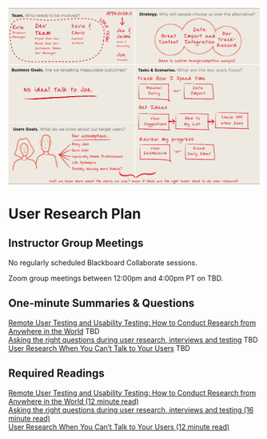 ![User Research Notes](assets/images/9203760174_499895dece_k.jpeg ':class=banner-image')

# User Research Plan

## Instructor Group Meetings
No regularly scheduled Blackboard Collaborate sessions.

Zoom group meetings between 12:00pm and 4:00pm PT on TBD.

## One-minute Summaries & Questions
[Remote User Testing and Usability Testing: How to Conduct Research from Anywhere in the World](#) <span class='badge'> TBD</span>  
[Asking the right questions during user research, interviews and testing](#) <span class='badge'> TBD</span>  
[User Research When You Can’t Talk to Your Users](#) <span class='badge'> TBD</span>  

## Required Readings  
[Remote User Testing and Usability Testing: How to Conduct Research from Anywhere in the World (12 minute read)](https://www.userinterviews.com/blog/remote-usability-testing-and-user-testing)  
[Asking the right questions during user research, interviews and testing (16 minute read)](https://uxdesign.cc/asking-the-right-questions-on-user-research-interviews-and-testing-427261742a67)  
[User Research When You Can’t Talk to Your Users (12 minute read)](https://alistapart.com/article/user-research-when-you-cant-talk-to-your-users/)  
